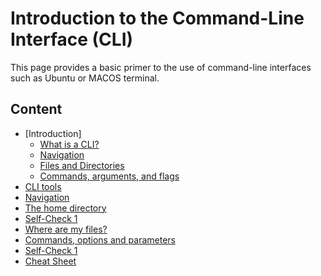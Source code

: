 # Introduction to the Command-Line Interface (CLI)

This page provides a basic primer to the use of command-line interfaces such as Ubuntu or MACOS terminal.

## Content
 * [Introduction]
   * [What is a CLI?](INTRO_1.md)
   * [Navigation](INTRO_2.md)
   * [Files and Directories](INTRO_3.md)
   * [Commands, arguments, and flags](INTRO_4.md)
 * [CLI tools](CTOOLS.md)
 * [Navigation](NAV.md)
 * [The home directory](HOME.md)
 * [Self-Check 1](SC1.md)
 * [Where are my files?](LS.md)
 * [Commands, options and parameters](COP.md)
 * [Self-Check 1](SC2.md)
 * [Cheat Sheet](CS.md)

